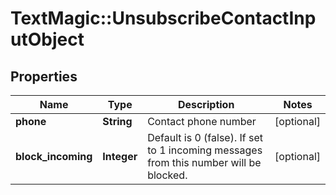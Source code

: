 # TextMagic::UnsubscribeContactInputObject

## Properties
Name | Type | Description | Notes
------------ | ------------- | ------------- | -------------
**phone** | **String** | Contact phone number | [optional] 
**block_incoming** | **Integer** | Default is 0 (false). If set to 1 incoming messages from this number will be blocked. | [optional] 


